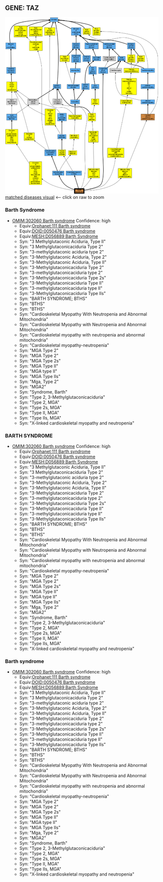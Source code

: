
## GENE: TAZ

![image](TAZ.png)
[matched diseases visual](TAZ.png)  <-- click on raw to zoom


### Barth Syndrome
 * [OMIM:302060 Barth syndrome](http://beta.monarchinitiative.org/disease/OMIM:302060) Confidence: high
    * Equiv:[Orphanet:111 Barth syndrome](http://beta.monarchinitiative.org/disease/Orphanet:111)
    * Equiv:[DOID:0050476 Barth syndrome](http://beta.monarchinitiative.org/disease/DOID:0050476)
    * Equiv:[MESH:D056889 Barth Syndrome](http://beta.monarchinitiative.org/disease/MESH:D056889)
    * Syn: "3 Methylglutaconic Aciduria, Type II"
    * Syn: "3 Methylglutaconicaciduria Type 2"
    * Syn: "3-methylglutaconic aciduria type 2"
    * Syn: "3-Methylglutaconic Aciduria, Type 2"
    * Syn: "3-Methylglutaconic Aciduria, Type II"
    * Syn: "3-Methylglutaconicaciduria Type 2"
    * Syn: "3-methylglutaconicaciduria type 2"
    * Syn: "3-Methylglutaconicaciduria Type 2s"
    * Syn: "3-Methylglutaconicaciduria Type II"
    * Syn: "3-methylglutaconicaciduria type II"
    * Syn: "3-Methylglutaconicaciduria Type IIs"
    * Syn: "BARTH SYNDROME; BTHS"
    * Syn: "BTHS"
    * Syn: "BTHS"
    * Syn: "Cardioskeletal Myopathy With Neutropenia and Abnormal Mitochondria"
    * Syn: "Cardioskeletal Myopathy with Neutropenia and Abnormal Mitochondria"
    * Syn: "Cardioskeletal myopathy with neutropenia and abnormal mitochondria"
    * Syn: "Cardioskeletal myopathy-neutropenia"
    * Syn: "MGA Type 2"
    * Syn: "MGA Type 2"
    * Syn: "MGA Type 2s"
    * Syn: "MGA Type II"
    * Syn: "MGA type II"
    * Syn: "MGA Type IIs"
    * Syn: "Mga, Type 2"
    * Syn: "MGA2"
    * Syn: "Syndrome, Barth"
    * Syn: "Type 2, 3-Methylglutaconicaciduria"
    * Syn: "Type 2, MGA"
    * Syn: "Type 2s, MGA"
    * Syn: "Type II, MGA"
    * Syn: "Type IIs, MGA"
    * Syn: "X-linked cardioskeletal myopathy and neutropenia"

### BARTH SYNDROME
 * [OMIM:302060 Barth syndrome](http://beta.monarchinitiative.org/disease/OMIM:302060) Confidence: high
    * Equiv:[Orphanet:111 Barth syndrome](http://beta.monarchinitiative.org/disease/Orphanet:111)
    * Equiv:[DOID:0050476 Barth syndrome](http://beta.monarchinitiative.org/disease/DOID:0050476)
    * Equiv:[MESH:D056889 Barth Syndrome](http://beta.monarchinitiative.org/disease/MESH:D056889)
    * Syn: "3 Methylglutaconic Aciduria, Type II"
    * Syn: "3 Methylglutaconicaciduria Type 2"
    * Syn: "3-methylglutaconic aciduria type 2"
    * Syn: "3-Methylglutaconic Aciduria, Type 2"
    * Syn: "3-Methylglutaconic Aciduria, Type II"
    * Syn: "3-Methylglutaconicaciduria Type 2"
    * Syn: "3-methylglutaconicaciduria type 2"
    * Syn: "3-Methylglutaconicaciduria Type 2s"
    * Syn: "3-Methylglutaconicaciduria Type II"
    * Syn: "3-methylglutaconicaciduria type II"
    * Syn: "3-Methylglutaconicaciduria Type IIs"
    * Syn: "BARTH SYNDROME; BTHS"
    * Syn: "BTHS"
    * Syn: "BTHS"
    * Syn: "Cardioskeletal Myopathy With Neutropenia and Abnormal Mitochondria"
    * Syn: "Cardioskeletal Myopathy with Neutropenia and Abnormal Mitochondria"
    * Syn: "Cardioskeletal myopathy with neutropenia and abnormal mitochondria"
    * Syn: "Cardioskeletal myopathy-neutropenia"
    * Syn: "MGA Type 2"
    * Syn: "MGA Type 2"
    * Syn: "MGA Type 2s"
    * Syn: "MGA Type II"
    * Syn: "MGA type II"
    * Syn: "MGA Type IIs"
    * Syn: "Mga, Type 2"
    * Syn: "MGA2"
    * Syn: "Syndrome, Barth"
    * Syn: "Type 2, 3-Methylglutaconicaciduria"
    * Syn: "Type 2, MGA"
    * Syn: "Type 2s, MGA"
    * Syn: "Type II, MGA"
    * Syn: "Type IIs, MGA"
    * Syn: "X-linked cardioskeletal myopathy and neutropenia"

### Barth syndrome
 * [OMIM:302060 Barth syndrome](http://beta.monarchinitiative.org/disease/OMIM:302060) Confidence: high
    * Equiv:[Orphanet:111 Barth syndrome](http://beta.monarchinitiative.org/disease/Orphanet:111)
    * Equiv:[DOID:0050476 Barth syndrome](http://beta.monarchinitiative.org/disease/DOID:0050476)
    * Equiv:[MESH:D056889 Barth Syndrome](http://beta.monarchinitiative.org/disease/MESH:D056889)
    * Syn: "3 Methylglutaconic Aciduria, Type II"
    * Syn: "3 Methylglutaconicaciduria Type 2"
    * Syn: "3-methylglutaconic aciduria type 2"
    * Syn: "3-Methylglutaconic Aciduria, Type 2"
    * Syn: "3-Methylglutaconic Aciduria, Type II"
    * Syn: "3-Methylglutaconicaciduria Type 2"
    * Syn: "3-methylglutaconicaciduria type 2"
    * Syn: "3-Methylglutaconicaciduria Type 2s"
    * Syn: "3-Methylglutaconicaciduria Type II"
    * Syn: "3-methylglutaconicaciduria type II"
    * Syn: "3-Methylglutaconicaciduria Type IIs"
    * Syn: "BARTH SYNDROME; BTHS"
    * Syn: "BTHS"
    * Syn: "BTHS"
    * Syn: "Cardioskeletal Myopathy With Neutropenia and Abnormal Mitochondria"
    * Syn: "Cardioskeletal Myopathy with Neutropenia and Abnormal Mitochondria"
    * Syn: "Cardioskeletal myopathy with neutropenia and abnormal mitochondria"
    * Syn: "Cardioskeletal myopathy-neutropenia"
    * Syn: "MGA Type 2"
    * Syn: "MGA Type 2"
    * Syn: "MGA Type 2s"
    * Syn: "MGA Type II"
    * Syn: "MGA type II"
    * Syn: "MGA Type IIs"
    * Syn: "Mga, Type 2"
    * Syn: "MGA2"
    * Syn: "Syndrome, Barth"
    * Syn: "Type 2, 3-Methylglutaconicaciduria"
    * Syn: "Type 2, MGA"
    * Syn: "Type 2s, MGA"
    * Syn: "Type II, MGA"
    * Syn: "Type IIs, MGA"
    * Syn: "X-linked cardioskeletal myopathy and neutropenia"
